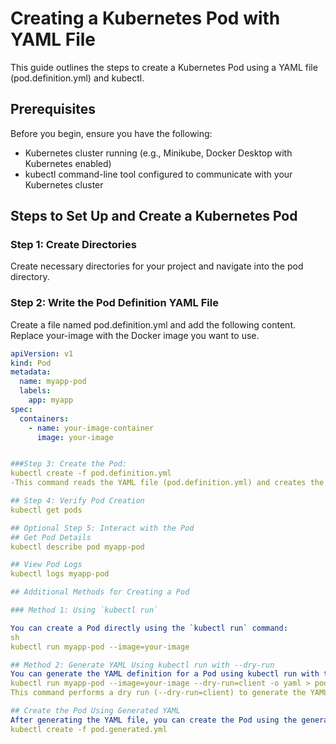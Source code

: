 # Creating a Kubernetes Pod with YAML File

This guide outlines the steps to create a Kubernetes Pod using a YAML file (pod.definition.yml) and kubectl.

## Prerequisites

Before you begin, ensure you have the following:
- Kubernetes cluster running (e.g., Minikube, Docker Desktop with Kubernetes enabled)
- kubectl command-line tool configured to communicate with your Kubernetes cluster

## Steps to Set Up and Create a Kubernetes Pod

### Step 1: Create Directories

Create necessary directories for your project and navigate into the pod directory.

### Step 2: Write the Pod Definition YAML File

Create a file named pod.definition.yml and add the following content. Replace your-image with the Docker image you want to use.


```yaml
apiVersion: v1
kind: Pod
metadata:
  name: myapp-pod
  labels:
    app: myapp
spec:
  containers:
    - name: your-image-container
      image: your-image


###Step 3: Create the Pod:
kubectl create -f pod.definition.yml
-This command reads the YAML file (pod.definition.yml) and creates the Pod defined within it.

## Step 4: Verify Pod Creation
kubectl get pods

## Optional Step 5: Interact with the Pod
## Get Pod Details
kubectl describe pod myapp-pod

## View Pod Logs
kubectl logs myapp-pod

## Additional Methods for Creating a Pod

### Method 1: Using `kubectl run`

You can create a Pod directly using the `kubectl run` command:
sh
kubectl run myapp-pod --image=your-image

## Method 2: Generate YAML Using kubectl run with --dry-run
You can generate the YAML definition for a Pod using kubectl run with the --dry-run option:
kubectl run myapp-pod --image=your-image --dry-run=client -o yaml > pod.generated.yml
This command performs a dry run (--dry-run=client) to generate the YAML configuration for a Pod named myapp-pod using the image your-image. The YAML output is redirected (>) to a file named pod.generated.yml.

## Create the Pod Using Generated YAML
After generating the YAML file, you can create the Pod using the generated configuration file:
kubectl create -f pod.generated.yml



